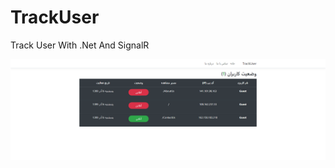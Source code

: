 # TrackUser
Track User With .Net And SignalR


![SignalR](https://github.com/hootanht/TrackUser/blob/master/demo/demo.png)

